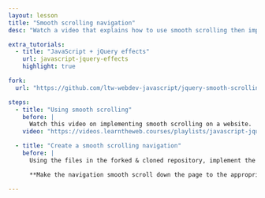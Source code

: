 ```yaml
---
layout: lesson
title: "Smooth scrolling navigation"
desc: "Watch a video that explains how to use smooth scrolling then implement it on a pre-made website navigation."

extra_tutorials:
  - title: "JavaScript + jQuery effects"
    url: javascript-jquery-effects
    highlight: true

fork:
  url: "https://github.com/ltw-webdev-javascript/jquery-smooth-scrolling-navigation/fork"

steps:
  - title: "Using smooth scrolling"
    before: |
      Watch this video on implementing smooth scrolling on a website.
    video: "https://videos.learntheweb.courses/playlists/javascript-jquery-effects/3-scrolling-animation.mp4"

  - title: "Create a smooth scrolling navigation"
    before: |
      Using the files in the forked & cloned repository, implement the necessary JavaScript to make it smooth scroll.

      **Make the navigation smooth scroll down the page to the appropriate sections.**

---
```


